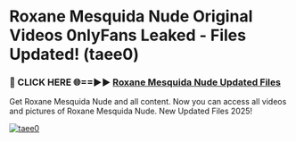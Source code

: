# Roxane Mesquida Nude Original Videos 0nlyFans Leaked - Files Updated! (taee0)

<h3>🔴 CLICK HERE 🌐==►► <a href="https://tinyurl.com/yc6ubb5a" rel="nofollow">Roxane Mesquida Nude Updated Files</a></h3>

Get Roxane Mesquida Nude and all content. Now you can access all videos and pictures of Roxane Mesquida Nude. New Updated Files 2025!

[![taee0](https://i.imgur.com/7eu0CRL.gif)](https://tinyurl.com/yc6ubb5a)
